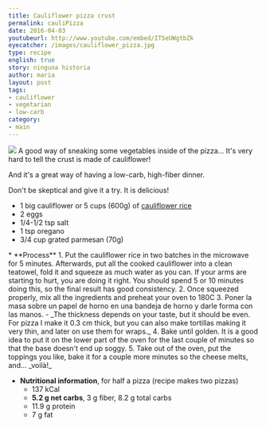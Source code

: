 ```yaml
---
title: Cauliflower pizza crust
permalink: cauliPizza
date: 2016-04-03
youtubeurl: http://www.youtube.com/embed/ITSeUWgtbZk
eyecatcher: /images/cauliflower_pizza.jpg
type: recipe
english: true
story: ninguna historia
author: maria
layout: post
tags: 
- cauliflower
- vegetarian
- low-carb
category: 
- main
---
```

<img src="https://farm1.staticflickr.com/491/31326268320_3a52cb5ffb_b_d.jpg" />
A good way of sneaking some vegetables inside of the pizza... It's very hard to tell the crust is made of cauliflower!

And it's a great way of having a low-carb, high-fiber dinner. 

Don't be skeptical and give it a try. It is delicious!

<ul>
  <li>1 big cauliflower or 5 cups (600g) of <a href="http://maria.recipes/cauliflowerRice">cauliflower rice</a></li>
  <li>2 eggs</li>
  <li>1/4-1/2 tsp salt</li>
  <li>1 tsp oregano</li>
  <li>3/4 cup grated parmesan (70g)</li>
</ul>
* **Process**
  1. Put the cauliflower rice in two batches in the microwave for 5 minutes. Afterwards, put all the cooked cauliflower into a clean teatowel, fold it and squeeze as much water as you can. If your arms are starting to hurt, you are doing it right. You should spend 5 or 10 minutes doing this, so the final result has good consistency.
  2. Once squeezed properly, mix all the ingredients and preheat your oven to 180C
  3. Poner la masa sobre un papel de horno en una bandeja de horno y darle forma con las manos. 
   - _The thickness depends on your taste, but it should be even. For pizza I make it 0.3 cm thick, but you can also make tortillas making it very thin, and later on use them for wraps._
  4. Bake until golden. It is a good idea to put it on the lower part of the oven for the last couple of minutes so that the base doesn't end up soggy.
  5. Take out of the oven, put the toppings you like, bake it for a couple more minutes so the cheese melts, and... _voilà!_


* **Nutritional information**, for half a pizza (recipe makes two pizzas)
  - 137 kCal
  - **5.2 g net carbs**, 3 g fiber, 8.2 g total carbs
  - 11.9 g protein
  - 7 g fat